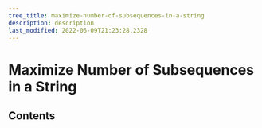 ```yaml
---
tree_title: maximize-number-of-subsequences-in-a-string
description: description
last_modified: 2022-06-09T21:23:28.2328
---
```


# Maximize Number of Subsequences in a String

## Contents

